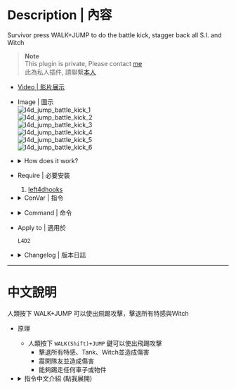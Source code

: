 # Description | 內容
Survivor press WALK+JUMP to do the battle kick, stagger back all S.I. and Witch

> __Note__ <br/>
This plugin is private, Please contact [me](/#私人插件列表-private-plugins-list)<br/>
此為私人插件, 請聯繫[本人](/#私人插件列表-private-plugins-list)

* [Video | 影片展示](https://youtu.be/4XczMQad3RE)

* Image | 圖示
	<br/>![l4d_jump_battle_kick_1](image/l4d_jump_battle_kick_1.gif)
	<br/>![l4d_jump_battle_kick_2](image/l4d_jump_battle_kick_2.gif)
	<br/>![l4d_jump_battle_kick_3](image/l4d_jump_battle_kick_3.gif)
	<br/>![l4d_jump_battle_kick_4](image/l4d_jump_battle_kick_4.gif)
	<br/>![l4d_jump_battle_kick_5](image/l4d_jump_battle_kick_5.gif)
	<br/>![l4d_jump_battle_kick_6](image/l4d_jump_battle_kick_6.gif)

* <details><summary>How does it work?</summary>

	* Press ```WALK(Shift)+JUMP``` to do battle kick attack
		* Stagger back special infected and cause damage, inculding tank and witch
		* Stagger back teammate and cause damage
		* Kick physical prop or hittable car
</details>

* Require | 必要安裝
	1. [left4dhooks](https://forums.alliedmods.net/showthread.php?t=321696)

* <details><summary>ConVar | 指令</summary>

	* cfg\sourcemod\l4d_jump_battle_kick.cfg
		```php
		// 0=Plugin off, 1=Plugin on (Use WALK+JUMP).
		l4d_jump_battle_kick_enable "1"

		// Player with these flag can do battle kick (Empty=Everyone, -1=No one)
		l4d_jump_battle_kick_flags ""

		// Jump kick force
		l4d_jump_battle_kick_force "400.0"

		// How long before survivor can use Jump Kick again
		l4d_jump_battle_kick_delay "3.0"

		// How long survivor can not move after Jump Kick landing
		l4d_jump_battle_kick_stun "1.0"

		// How to jump kick Smoker, 1=Stagger, 2=Fly away, 0=Off
		l4d_jump_battle_kick_kick_smoker "2"

		// How to jump kick Boomer, 1=Stagger, 2=Fly away, 0=Off
		l4d_jump_battle_kick_kick_boomer "2"

		// How to jump kick Hunter, 1=Stagger, 2=Fly away, 0=Off
		l4d_jump_battle_kick_kick_hunter "2"

		// How to jump kick Spitter, 1=Stagger, 2=Fly away, 0=Off
		l4d_jump_battle_kick_kick_spitter "2"

		// How to jump kick Jockey, 1=Stagger, 2=Fly away, 0=Off
		l4d_jump_battle_kick_kick_jockey "2"

		// How to jump kick Charger, 1=Stagger, 2=Fly away, 0=Off
		l4d_jump_battle_kick_kick_charger "1"

		// How to jump kick Tank, 1=Stagger, 2=Fly away, 0=Off
		l4d_jump_battle_kick_kick_tank "2"

		// Jump kick Special Infected force (If Fly away)
		l4d_jump_battle_kick_kick_si_force "800"

		// If 1, can jump kick witch
		l4d_jump_battle_kick_kick_witch "1"

		// If 1, can jump kick teammate
		l4d_jump_battle_kick_kick_teammate "1"

		// If 1, can jump kick physical prop or hittable car
		l4d_jump_battle_kick_kick_prop "1"

		// Damage to special special infected
		l4d_jump_battle_kick_damage_si "40.0"

		// Damage to witch
		l4d_jump_battle_kick_damage_witch "100.0"

		// Damage to common infected
		l4d_jump_battle_kick_damage_common "50.0"

		// Damage to teammate
		l4d_jump_battle_kick_damage_teammate "2.0"

		// Jump kick physical prop or hittable car force
		l4d_jump_battle_kick_kick_prop_force "1000"
		```
</details>

* <details><summary>Command | 命令</summary>

	None
</details>

* Apply to | 適用於
	```
	L4D2
	```

* <details><summary>Changelog | 版本日誌</summary>

	* v1.1h (2024-8-9)
		* Jump kick now can make SI fly away instead of stagger
		* Update cvars

	* v1.0h (2024-8-1)
		* Remake code, convert code to latest syntax
		* Fix warnings when compiling on SourceMod 1.11.
		* Optimize code and improve performance
		* Require left4dhooks
		* Add more cvars

	* v1.0h (2024-8-1)
		* [Original Plugin by panxiaohai](https://forums.alliedmods.net/showthread.php?t=200129)
</details>

- - - -
# 中文說明
人類按下 WALK+JUMP 可以使出飛踢攻擊，擊退所有特感與Ｗitch

* 原理
	* 人類按下 ```WALK(Shift)+JUMP``` 鍵可以使出飛踢攻擊
		* 擊退所有特感、Tank、Ｗitch並造成傷害
		* 震開隊友並造成傷害
		* 能夠踢走任何車子或物件

* <details><summary>指令中文介紹 (點我展開)</summary>

	* cfg\sourcemod\l4d_jump_battle_kick.cfg
		```php
		// 0=關閉插件, 1=啟動插件
		l4d_jump_battle_kick_enable "1"

		// 擁有這些權限的玩家，才可以使出飛踢攻擊 (留白 = 任何人都能, -1: 無人)
		l4d_jump_battle_kick_flags ""

		// 飛踢力道
		l4d_jump_battle_kick_force "400.0"

		// 飛踢的CD冷卻時間
		l4d_jump_battle_kick_delay "3.0"

		// 飛踢時不能移動的時間
		l4d_jump_battle_kick_stun "1.0"

		// 如何踢飛Smoker 1=震退, 2=擊飛很遠 0=關閉這項功能
		l4d_jump_battle_kick_kick_smoker "2"

		// 如何踢飛Boomer 1=震退, 2=擊飛很遠 0=關閉這項功能
		l4d_jump_battle_kick_kick_boomer "2"

		// 如何踢飛Hunter 1=震退, 2=擊飛很遠 0=關閉這項功能
		l4d_jump_battle_kick_kick_hunter "2"

		// 如何踢飛Spitter 1=震退, 2=擊飛很遠 0=關閉這項功能
		l4d_jump_battle_kick_kick_spitter "2"

		// 如何踢飛Jockey 1=震退, 2=擊飛很遠 0=關閉這項功能
		l4d_jump_battle_kick_kick_jockey "2"

		// 如何踢飛Charger 1=震退, 2=擊飛很遠 0=關閉這項功能
		l4d_jump_battle_kick_kick_charger "1"

		// 如何踢飛Tank 1=震退, 2=擊飛很遠 0=關閉這項功能
		l4d_jump_battle_kick_kick_tank "2"

		// 擊飛特感的力道 (如果是擊飛效果)
		l4d_jump_battle_kick_kick_si_force "800"

		// 為1時，可以飛踢擊退Witch
		l4d_jump_battle_kick_kick_witch "1"

		// 為1時，可以飛踢震開隊友
		l4d_jump_battle_kick_kick_teammate "1"

		// 為1時，可以飛踢踢走任何車子或物件
		l4d_jump_battle_kick_kick_prop "1"

		// 飛踢特感所造成的傷害
		l4d_jump_battle_kick_damage_si "40.0"

		// 飛踢Witch所造成的傷害
		l4d_jump_battle_kick_damage_witch "100.0"

		// 飛踢普通感染者所造成的傷害
		l4d_jump_battle_kick_damage_common "50.0"

		// 飛踢隊友所造成的傷害
		l4d_jump_battle_kick_damage_teammate "2.0"

		// 飛踢任何車子或物件的力道
		l4d_jump_battle_kick_kick_prop_force "1000"
		```
</details>